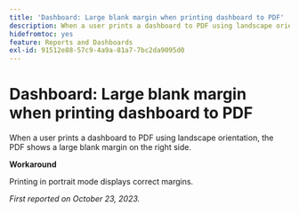 ```yaml
---
title: 'Dashboard: Large blank margin when printing dashboard to PDF'
description: When a user prints a dashboard to PDF using landscape orientation, the PDF shows a large blank margin on the right side.
hidefromtoc: yes
feature: Reports and Dashboards
exl-id: 91512e88-57c9-4a9a-81a7-7bc2da9095d0
---
```

# Dashboard: Large blank margin when printing dashboard to PDF

<!--Article by request-->

When a user prints a dashboard to PDF using landscape orientation, the PDF shows a large blank margin on the right side.

**Workaround**

Printing in portrait mode displays correct margins.

_First reported on October 23, 2023._
